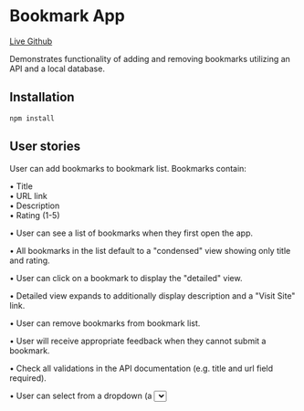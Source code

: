 # Bookmark App
[Live Github](https://okaysame.github.io/bookmark-app/dist/ "Live Page")  
  
Demonstrates functionality of adding and removing bookmarks utilizing an API and a local database. 
## Installation
```
npm install
```
## User stories

User can add bookmarks to bookmark list. Bookmarks contain:

•  Title  
•  URL link  
•  Description  
•  Rating (1-5)  

•  User can see a list of bookmarks when they first open the app.

•  All bookmarks in the list default to a "condensed" view showing only title and rating. 

•  User can click on a bookmark to display the "detailed" view.

•  Detailed view expands to additionally display description and a "Visit Site" link.  

•  User can remove bookmarks from bookmark list.

•  User will receive appropriate feedback when they cannot submit a bookmark.

•  Check all validations in the API documentation (e.g. title and url field required).  

•  User can select from a dropdown (a <select> element) a "minimum rating" to filter the list by all bookmarks rated at or above the chosen selection.


